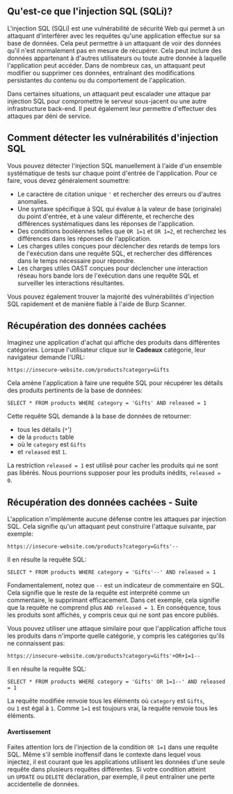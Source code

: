 Qu'est-ce que l'injection SQL (SQLi)?
-------------------------------------

L'injection SQL (SQLi) est une vulnérabilité de sécurité Web qui permet à un attaquant d'interférer avec les requêtes qu'une application effectue sur sa base de données. Cela peut permettre à un attaquant de voir des données qu'il n'est normalement pas en mesure de récupérer. Cela peut inclure des données appartenant à d'autres utilisateurs ou toute autre donnée à laquelle l'application peut accéder. Dans de nombreux cas, un attaquant peut modifier ou supprimer ces données, entraînant des modifications persistantes du contenu ou du comportement de l'application.

Dans certaines situations, un attaquant peut escalader une attaque par injection SQL pour compromettre le serveur sous-jacent ou une autre infrastructure back-end. Il peut également leur permettre d'effectuer des attaques par déni de service.

Comment détecter les vulnérabilités d'injection SQL
---------------------------------------------------

Vous pouvez détecter l'injection SQL manuellement à l'aide d'un ensemble systématique de tests sur chaque point d'entrée de l'application. Pour ce faire, vous devez généralement soumettre:

-   Le caractère de citation unique `'` et rechercher des erreurs ou d'autres anomalies.
-   Une syntaxe spécifique à SQL qui évalue à la valeur de base (originale) du point d'entrée, et à une valeur différente, et recherche des différences systématiques dans les réponses de l'application.
-   Des conditions booléennes telles que `OR 1=1` et `OR 1=2`, et recherchez les différences dans les réponses de l'application.
-   Les charges utiles conçues pour déclencher des retards de temps lors de l'exécution dans une requête SQL, et rechercher des différences dans le temps nécessaire pour répondre.
-   Les charges utiles OAST conçues pour déclencher une interaction réseau hors bande lors de l'exécution dans une requête SQL et surveiller les interactions résultantes.

Vous pouvez également trouver la majorité des vulnérabilités d'injection SQL rapidement et de manière fiable à l'aide de Burp Scanner.


Récupération des données cachées
--------------------------------

Imaginez une application d'achat qui affiche des produits dans différentes catégories. Lorsque l'utilisateur clique sur le **Cadeaux** catégorie, leur navigateur demande l'URL:

`https://insecure-website.com/products?category=Gifts`

Cela amène l'application à faire une requête SQL pour récupérer les détails des produits pertinents de la base de données:

`SELECT * FROM products WHERE category = 'Gifts' AND released = 1`

Cette requête SQL demande à la base de données de retourner:

-   tous les détails (`*`')
-   de la `products` table
-   où le `category` est `Gifts`
-   et `released` est `1`.

La restriction `released = 1` est utilisé pour cacher les produits qui ne sont pas libérés. Nous pourrions supposer pour les produits inédits, `released = 0`.

Récupération des données cachées - Suite
----------------------------------------

L'application n'implémente aucune défense contre les attaques par injection SQL. Cela signifie qu'un attaquant peut construire l'attaque suivante, par exemple:

`https://insecure-website.com/products?category=Gifts'--`

Il en résulte la requête SQL:

`SELECT * FROM products WHERE category = 'Gifts'--' AND released = 1`

Fondamentalement, notez que `--` est un indicateur de commentaire en SQL. Cela signifie que le reste de la requête est interprété comme un commentaire, le supprimant efficacement. Dans cet exemple, cela signifie que la requête ne comprend plus `AND released = 1`. En conséquence, tous les produits sont affichés, y compris ceux qui ne sont pas encore publiés.

Vous pouvez utiliser une attaque similaire pour que l'application affiche tous les produits dans n'importe quelle catégorie, y compris les catégories qu'ils ne connaissent pas:

`https://insecure-website.com/products?category=Gifts'+OR+1=1--`

Il en résulte la requête SQL:

`SELECT * FROM products WHERE category = 'Gifts' OR 1=1--' AND released = 1`

La requête modifiée renvoie tous les éléments où `category` est `Gifts`, ou `1` est égal à `1`. Comme `1=1` est toujours vrai, la requête renvoie tous les éléments.

#### Avertissement

Faites attention lors de l'injection de la condition `OR 1=1` dans une requête SQL. Même s'il semble inoffensif dans le contexte dans lequel vous injectez, il est courant que les applications utilisent les données d'une seule requête dans plusieurs requêtes différentes. Si votre condition atteint un `UPDATE` ou `DELETE` déclaration, par exemple, il peut entraîner une perte accidentelle de données.
